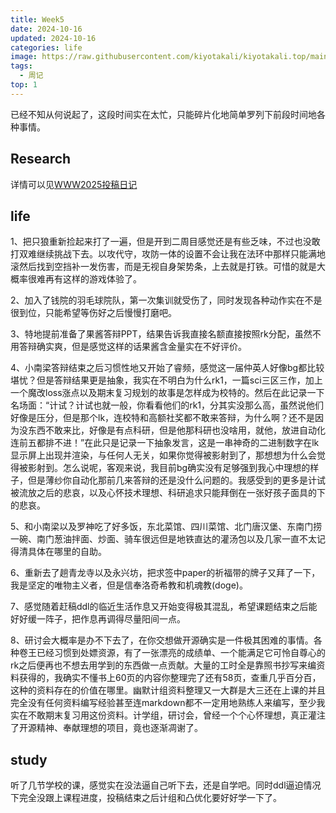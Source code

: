 ```yaml
---
title: Week5
date: 2024-10-16
updated: 2024-10-16
categories: life
image: https://raw.githubusercontent.com/kiyotakali/kiyotakali.top/main/pic_back/ba3.webp
tags:
  - 周记
top: 1
---
```


已经不知从何说起了，这段时间实在太忙，只能碎片化地简单罗列下前段时间地各种事情。

## Research

详情可以见[WWW2025投稿日记](https://www.kiyotakali.top/posts/WWW2025%E6%8A%95%E7%A8%BF%E6%97%A5%E8%AE%B0)

## life
1、把只狼重新捡起来打了一遍，但是开到二周目感觉还是有些乏味，不过也没敢打双难继续挑战下去。以攻代守，攻防一体的设置不会让我在法环中那样只能满地滚然后找到空挡补一发伤害，而是无视自身架势条，上去就是打铁。可惜的就是大概率很难再有这样的游戏体验了。

2、加入了钱院的羽毛球院队，第一次集训就受伤了，同时发现各种动作实在不是很到位，只能希望等伤好之后慢慢打磨吧。

3、特地提前准备了果酱答辩PPT，结果告诉我直接名额直接按照rk分配，虽然不用答辩确实爽，但是感觉这样的话果酱含金量实在不好评价。

4、小南梁答辩结束之后习惯性地又开始了睿频，感觉这一届仲英人好像bg都比较堪忧？但是答辩结果更是抽象，我实在不明白为什么rk1，一篇sci三区三作，加上一个魔改loss涨点以及期末复习规划的故事是怎样成为校特的。然后在此记录一下名场面：“计试？计试也就一般，你看看他们的rk1，分其实没那么高，虽然说他们好像是压分，但是那个lk，连校特和高额社奖都不敢来答辩，为什么啊？还不是因为没东西不敢来比，好像是有点科研，但是他那科研也没啥用，就他，放进自动化连前五都排不进！”在此只是记录一下抽象发言，这是一串神奇的二进制数字在lk显示屏上出现并渲染，与任何人无关，如果你觉得被影射到了，那想想为什么会觉得被影射到。怎么说呢，客观来说，我目前bg确实没有足够强到我心中理想的样子，但是薄纱你自动化那前几来答辩的还是没什么问题的。我感受到的更多是计试被流放之后的悲哀，以及心怀技术理想、科研追求只能拜倒在一张好孩子面具的下的悲哀。

5、和小南梁以及罗神吃了好多饭，东北菜馆、四川菜馆、北门唐汉堡、东南门捞一碗、南门葱油拌面、炒面、骑车很远但是地铁直达的灌汤包以及几家一直不太记得清具体在哪里的自助。

6、重新去了趟青龙寺以及永兴坊，把求签中paper的祈福带的牌子又拜了一下，我是坚定的唯物主义者，但是信奉洛奇希教和机魂教(doge)。

7、感觉随着赶稿ddl的临近生活作息又开始变得极其混乱，希望课题结束之后能好好缓一阵子，把作息再调得尽量阳间一点。

8、研讨会大概率是办不下去了，在你交想做开源确实是一件极其困难的事情。各种卷王已经习惯到处嫖资源，有了一张漂亮的成绩单、一个能满足它可怜自尊心的rk之后便再也不想去用学到的东西做一点贡献。大量的工时全是靠照书抄写来编资料获得的，我确实不懂书上60页的内容你整理完了还有58页，查重几乎百分百，这种的资料存在的价值在哪里。幽默计组资料整理又一大群是大三还在上课的并且完全没有任何资料编写经验甚至连markdown都不一定用地熟练人来编写，至少我实在不敢期末复习用这份资料。计学组，研讨会，曾经一个个心怀理想，真正灌注了开源精神、奉献理想的项目，竟也逐渐凋谢了。

## study
听了几节学校的课，感觉实在没法逼自己听下去，还是自学吧。同时ddl逼迫情况下完全没跟上课程进度，投稿结束之后计组和凸优化要好好学一下了。